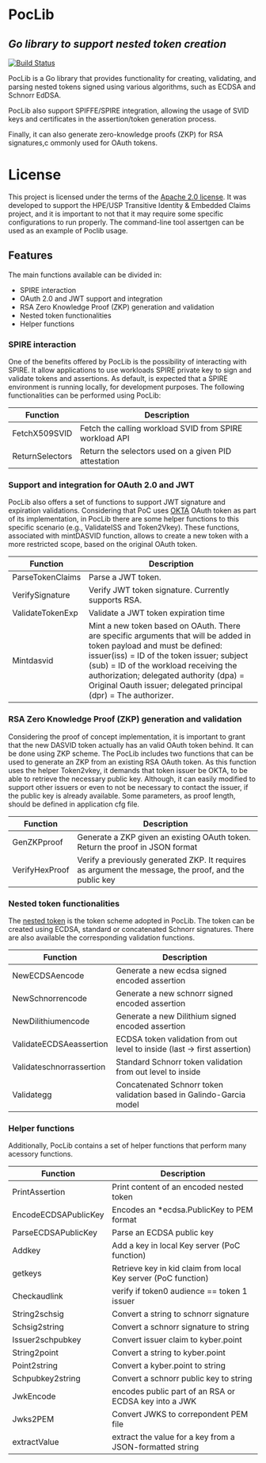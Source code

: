 # PocLib
## _Go library to support nested token creation_

[![Build Status](https://travis-ci.org/joemccann/dillinger.svg?branch=master)](https://travis-ci.org/joemccann/dillinger)

PocLib is a Go library that provides functionality for creating, validating, and parsing nested tokens signed using various algorithms, such as ECDSA and Schnorr EdDSA.

PocLib also support SPIFFE/SPIRE integration, allowing the usage of SVID keys and certificates in the assertion/token generation process.

Finally, it can also generate zero-knowledge proofs (ZKP) for RSA signatures,c ommonly used for OAuth tokens. 

# License
This project is licensed under the terms of the [Apache 2.0 license](https://www.apache.org/licenses/LICENSE-2.0). It was developed to support the HPE/USP Transitive Identity & Embedded Claims project, and it is important to not that it may require some specific configurations to run properly. The command-line tool assertgen can be used as an example of Poclib usage.


## Features

The main functions available can be divided in:

- SPIRE interaction
- OAuth 2.0 and JWT support and integration
- RSA Zero Knowledge Proof (ZKP) generation and validation
- Nested token functionalities
- Helper functions

### SPIRE interaction

One of the benefits offered by PocLib is the possibility of interacting with SPIRE. It allow applications to use workloads SPIRE private key to sign and validate tokens and assertions. As default, is expected that a SPIRE environment is running locally, for development purposes. The following functionalities can be performed using PocLib:

|Function|Description|
|---|---|
|FetchX509SVID|Fetch the calling workload SVID from SPIRE workload API|
|ReturnSelectors| Return the selectors used on a given PID attestation|

### Support and integration for OAuth 2.0 and JWT 

PocLib also offers a set of functions to support JWT signature and expiration validations. Considering that PoC uses [OKTA](https://www.okta.com/)  OAuth token as part of its implementation, in PocLib there are some helper functions to this specific scenario (e.g., ValidateISS and Token2Vkey). These functions, associated with mintDASVID function, allows to create a new token with a more restricted scope, based on the original OAuth token.

|Function|Description|
|---|---|
|ParseTokenClaims|Parse a JWT token.|
|VerifySignature|Verify JWT token signature. Currently supports RSA.|
|ValidateTokenExp|Validate a JWT token expiration time|
|Mintdasvid|Mint a new token based on OAuth. There are specific arguments that will be added in token payload and must be defined: issuer(iss) = ID of the token issuer; subject (sub) = ID of the workload receiving the authorization; delegated authority (dpa) = Original Oauth issuer; delegated principal (dpr) = The authorizer.| 

### RSA Zero Knowledge Proof (ZKP) generation and validation

Considering the proof of concept implementation, it is important to grant that the new DASVID token actually has an valid OAuth token behind. It can be done using ZKP scheme. The PocLib includes two functions that can be used to generate an ZKP from an existing RSA OAuth token. As this function uses the helper Token2vkey, it demands that token issuer be OKTA, to be able to retrieve the necessary public key. Although, it can easily modified to support other issuers or even to not be necessary to contact the issuer, if the public key is already available. Some parameters, as proof length, should be defined in application cfg file.

|Function|Description|
|---|---|
|GenZKPproof| Generate a ZKP given an existing OAuth token. Return the proof in JSON format|
|VerifyHexProof|Verify a previously generated ZKP. It requires as argument the message, the proof, and the public key|

### Nested token functionalities

The [nested token](ref1) is the token scheme adopted in PocLib. The token can be created using ECDSA, standard or concatenated Schnorr signatures. There are also available the corresponding validation functions.

|Function|Description|
|---|---|
|NewECDSAencode|Generate a new ecdsa signed encoded assertion|
|NewSchnorrencode|Generate a new schnorr signed encoded assertion|
|NewDilithiumencode|Generate a new Dilithium signed encoded assertion|
|ValidateECDSAeassertion|ECDSA token validation from out level to inside (last -> first assertion)|
|Validateschnorrassertion|Standard Schnorr token validation from out level to inside|
|Validategg|Concatenated Schnorr token validation based in Galindo-Garcia model|


### Helper functions

Additionally, PocLib contains a set of helper functions that perform many acessory functions.

|Function|Description|
|---|---|
|PrintAssertion|Print content of an encoded nested token|
|EncodeECDSAPublicKey|Encodes an *ecdsa.PublicKey to PEM format|
|ParseECDSAPublicKey|Parse an ECDSA public key|
|Addkey|Add a key in local Key server (PoC function)|
|getkeys| Retrieve key in kid claim from local Key server (PoC function)|
|Checkaudlink|verify if token0 audience == token 1 issuer|
|String2schsig|Convert a string to schnorr signature|
|Schsig2string|Convert a schnorr signature to string|
|Issuer2schpubkey|Convert issuer claim to kyber.point|
|String2point|Convert a string to kyber.point|
|Point2string|Convert a kyber.point to string|
|Schpubkey2string|Convert a schnorr public key to string|
|JwkEncode|encodes public part of an RSA or ECDSA key into a JWK|
|Jwks2PEM|Convert JWKS to correpondent PEM file|
|extractValue|extract the value for a key from a JSON-formatted string|

